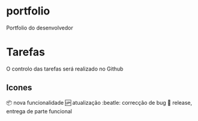 # portfolio
Portfolio do desenvolvedor


# Tarefas

O controlo das tarefas será realizado no Github


## Icones

:package: nova funcionalidade
:up: atualização 
:beatle: correcção de bug
:checkered_flag: release, entrega de parte funcional
